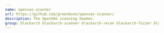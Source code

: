```yaml
---
name: openvas-scanner
url: https://github.com/greenbone/openvas-scanner/
description: The OpenVAS scanning Daemon.
group: blackarch blackarch-scanner blackarch-recon blackarch-fuzzer blackarch-exploitation
---
```

